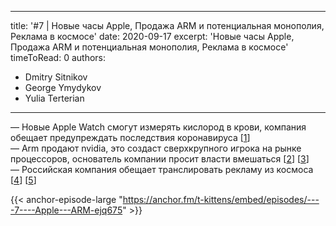 
---
title: '#7 | Новые часы Apple, Продажа ARM и потенциальная монополия, Реклама в космосе'
date: 2020-09-17
excerpt: 'Новые часы Apple, Продажа ARM и потенциальная монополия, Реклама в космосе'
timeToRead: 0
authors:
  - Dmitry Sitnikov
  - George Ymydykov
  - Yulia Terterian
---

— Новые Apple Watch смогут измерять кислород в крови, компания обещает предупреждать последствия коронавируса [[1](https://www.apple.com/apple-watch-series-6/)]<br/>
— Arm продают nvidia, это создаст сверхкрупного игрока на рынке процессоров, основатель компании просит власти вмешаться  [[2](https://nvidianews.nvidia.com/news/nvidia-to-acquire-arm-for-40-billion-creating-worlds-premier-computing-company-for-the-age-of-ai)] [[3](https://savearm.co.uk/)]<br/>
— Российская компания обещает транслировать рекламу из космоса [[4](https://www.avantspace.com/)] [[5](https://www.sostav.ru/publication/zavershilis-ispytaniya-lazera-dlya-pokaza-reklamy-iz-kosmosa-45095.html)]

{{< anchor-episode-large "https://anchor.fm/t-kittens/embed/episodes/----7----Apple---ARM-ejq675" >}}
